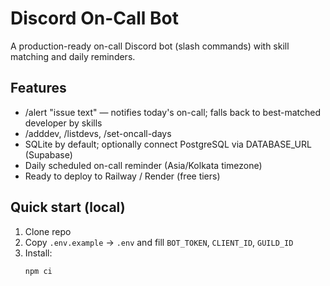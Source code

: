 # Discord On-Call Bot

A production-ready on-call Discord bot (slash commands) with skill matching and daily reminders.

## Features
- /alert "issue text" — notifies today's on-call; falls back to best-matched developer by skills
- /adddev, /listdevs, /set-oncall-days
- SQLite by default; optionally connect PostgreSQL via DATABASE_URL (Supabase)
- Daily scheduled on-call reminder (Asia/Kolkata timezone)
- Ready to deploy to Railway / Render (free tiers)

## Quick start (local)
1. Clone repo
2. Copy `.env.example` → `.env` and fill `BOT_TOKEN`, `CLIENT_ID`, `GUILD_ID`
3. Install:
   ```bash
   npm ci
